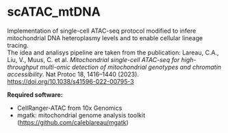 # scATAC_mtDNA
Implementation of single-cell ATAC-seq protocol modified to infere mitochondrial DNA heteroplasmy levels and to enable cellular lineage tracing.  
The idea and analisys pipeline are taken from the publication: Lareau, C.A., Liu, V., Muus, C. et al. *Mitochondrial single-cell ATAC-seq for high-throughput multi-omic detection of mitochondrial genotypes and chromatin accessibility*. Nat Protoc 18, 1416–1440 (2023). https://doi.org/10.1038/s41596-022-00795-3  

**Required software:**
- CellRanger-ATAC from 10x Genomics
- mgatk: mitochondrial genome analysis toolkit (https://github.com/caleblareau/mgatk)
